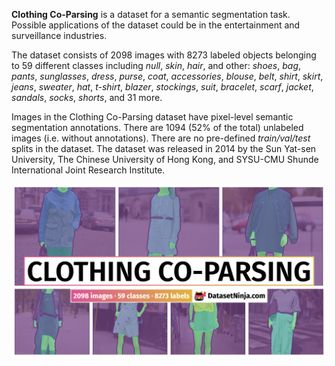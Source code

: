 **Clothing Co-Parsing** is a dataset for a semantic segmentation task. Possible applications of the dataset could be in the entertainment and surveillance industries. 

The dataset consists of 2098 images with 8273 labeled objects belonging to 59 different classes including *null*, *skin*, *hair*, and other: *shoes*, *bag*, *pants*, *sunglasses*, *dress*, *purse*, *coat*, *accessories*, *blouse*, *belt*, *shirt*, *skirt*, *jeans*, *sweater*, *hat*, *t-shirt*, *blazer*, *stockings*, *suit*, *bracelet*, *scarf*, *jacket*, *sandals*, *socks*, *shorts*, and 31 more.

Images in the Clothing Co-Parsing dataset have pixel-level semantic segmentation annotations. There are 1094 (52% of the total) unlabeled images (i.e. without annotations). There are no pre-defined <i>train/val/test</i> splits in the dataset. The dataset was released in 2014 by the Sun Yat-sen University, The Chinese University of Hong Kong, and SYSU-CMU Shunde International Joint Research Institute.

<img src="https://github.com/dataset-ninja/clothing-co-parsing/raw/main/visualizations/poster.png">
